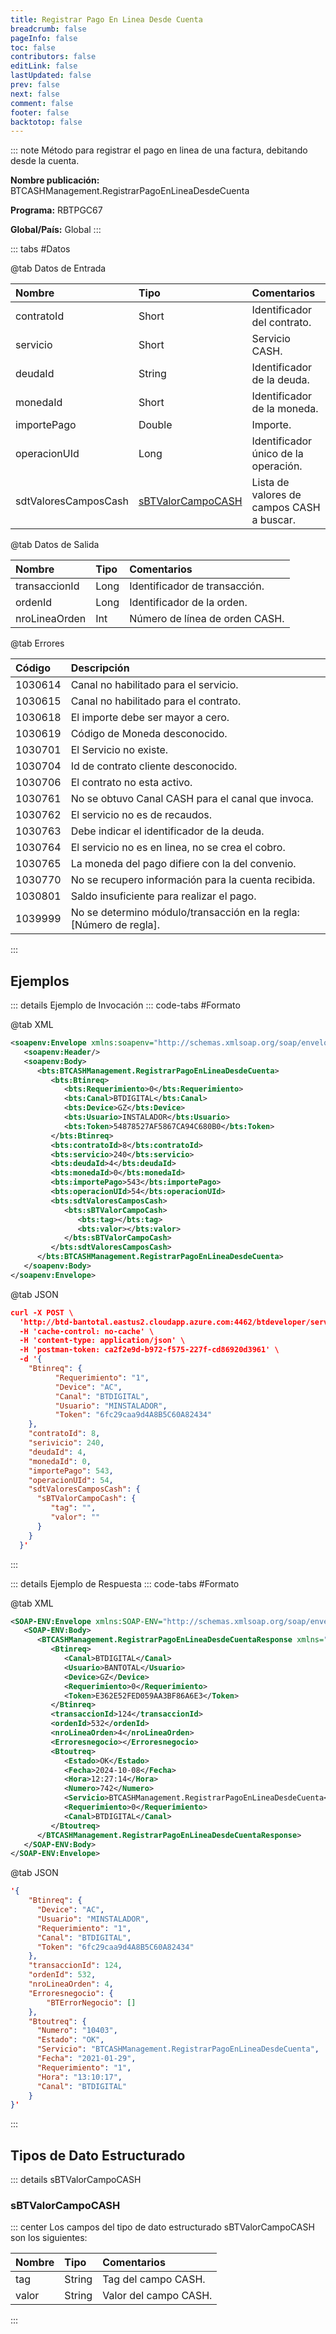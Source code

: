 ```yaml
---
title: Registrar Pago En Linea Desde Cuenta
breadcrumb: false
pageInfo: false
toc: false
contributors: false
editLink: false
lastUpdated: false
prev: false
next: false
comment: false
footer: false
backtotop: false
---
```


<!-- ABRE DATOS DEL MÉTODO -->
::: note Método para registrar el pago en linea de una factura, debitando desde la cuenta.

**Nombre publicación:** BTCASHManagement.RegistrarPagoEnLineaDesdeCuenta

**Programa:** RBTPGC67

**Global/País:** Global
:::
<!-- CIERRA DATOS DEL MÉTODO -->

<!-- ABRE TABLA DE DATOS -->
::: tabs #Datos 

@tab Datos de Entrada

Nombre | Tipo | Comentarios
:--------- | :--------- | :---------
contratoId | Short | Identificador del contrato.
servicio | Short | Servicio CASH.
deudaId | String | Identificador de la deuda.
monedaId | Short | Identificador de la moneda.
importePago | Double | Importe.
operacionUId | Long | Identificador único de la operación.
sdtValoresCamposCash | [sBTValorCampoCASH](#sbtvalorcampocash) | Lista de valores de campos CASH a buscar.

@tab Datos de Salida

Nombre | Tipo | Comentarios
:--------- | :--------- | :---------
transaccionId | Long | Identificador de transacción.
ordenId | Long | Identificador de la orden.
nroLineaOrden | Int | Número de línea de orden CASH.

@tab Errores

Código | Descripción
:--------- | :-----------
1030614 | Canal no habilitado para el servicio.
1030615 | Canal no habilitado para el contrato.
1030618 | El importe debe ser mayor a cero.
1030619 | Código de Moneda desconocido.
1030701 | El Servicio no existe.
1030704 | Id de contrato cliente desconocido.
1030706 | El contrato no esta activo.
1030761 | No se obtuvo Canal CASH para el canal que invoca.
1030762 | El servicio no es de recaudos.
1030763 | Debe indicar el identificador de la deuda.
1030764 | El servicio no es en linea, no se crea el cobro.
1030765 | La moneda del pago difiere con la del convenio.
1030770 | No se recupero información para la cuenta recibida.
1030801 | Saldo insuficiente para realizar el pago.
1039999 | No se determino módulo/transacción en la regla: [Número de regla].

::: 
<!-- CIERRA TABLA DE DATOS -->

## **Ejemplos**

<!-- ABRE EJEMPLO DE INVOCACIÓN -->
::: details Ejemplo de Invocación 
::: code-tabs #Formato

@tab XML
```xml
<soapenv:Envelope xmlns:soapenv="http://schemas.xmlsoap.org/soap/envelope/" xmlns:bts="http://uy.com.dlya.bantotal/BTSOA/">
   <soapenv:Header/>
   <soapenv:Body>
      <bts:BTCASHManagement.RegistrarPagoEnLineaDesdeCuenta>
         <bts:Btinreq>
            <bts:Requerimiento>0</bts:Requerimiento>
            <bts:Canal>BTDIGITAL</bts:Canal>
            <bts:Device>GZ</bts:Device>
            <bts:Usuario>INSTALADOR</bts:Usuario>
            <bts:Token>54878527AF5867CA94C680B0</bts:Token>
         </bts:Btinreq>
         <bts:contratoId>8</bts:contratoId>
         <bts:servicio>240</bts:servicio>
         <bts:deudaId>4</bts:deudaId>
         <bts:monedaId>0</bts:monedaId>
         <bts:importePago>543</bts:importePago>
         <bts:operacionUId>54</bts:operacionUId>
         <bts:sdtValoresCamposCash>
            <bts:sBTValorCampoCash>
               <bts:tag></bts:tag>
               <bts:valor></bts:valor>
            </bts:sBTValorCampoCash>
         </bts:sdtValoresCamposCash>
      </bts:BTCASHManagement.RegistrarPagoEnLineaDesdeCuenta>
   </soapenv:Body>
</soapenv:Envelope>
```

@tab JSON
```json
curl -X POST \
  'http://btd-bantotal.eastus2.cloudapp.azure.com:4462/btdeveloper/servlet/com.dlya.bantotal.odwsbt_BTCASHManagement?RegistrarPagoEnLineaDesdeCuenta=' \
  -H 'cache-control: no-cache' \
  -H 'content-type: application/json' \
  -H 'postman-token: ca2f2e9d-b972-f575-227f-cd86920d3961' \
  -d '{
    "Btinreq": {
          "Requerimiento": "1",
          "Device": "AC",
          "Canal": "BTDIGITAL",
          "Usuario": "MINSTALADOR",
          "Token": "6fc29caa9d4A8B5C60A82434"
    },
    "contratoId": 8,
    "serivicio": 240,
    "deudaId": 4,
    "monedaId": 0,
    "importePago": 543,
    "operacionUId": 54,
    "sdtValoresCamposCash": {
      "sBTValorCampoCash": {
         "tag": "",
         "valor": ""
      }
    }
  }'
```
:::
<!-- CIERRA EJEMPLO DE INVOCACIÓN -->

<!-- ABRE EJEMPLO DE RESPUESTA -->
::: details Ejemplo de Respuesta 
::: code-tabs #Formato

@tab XML
```xml
<SOAP-ENV:Envelope xmlns:SOAP-ENV="http://schemas.xmlsoap.org/soap/envelope/" xmlns:xsd="http://www.w3.org/2001/XMLSchema" xmlns:SOAP-ENC="http://schemas.xmlsoap.org/soap/encoding/" xmlns:xsi="http://www.w3.org/2001/XMLSchema-instance">
   <SOAP-ENV:Body>
      <BTCASHManagement.RegistrarPagoEnLineaDesdeCuentaResponse xmlns="http://uy.com.dlya.bantotal/BTSOA/">
         <Btinreq>
            <Canal>BTDIGITAL</Canal>
            <Usuario>BANTOTAL</Usuario>
            <Device>GZ</Device>
            <Requerimiento>0</Requerimiento>
            <Token>E362E52FED059AA3BF86A6E3</Token>
         </Btinreq>
         <transaccionId>124</transaccionId>
         <ordenId>532</ordenId>
         <nroLineaOrden>4</nroLineaOrden>
         <Erroresnegocio></Erroresnegocio>
         <Btoutreq>
            <Estado>OK</Estado>
            <Fecha>2024-10-08</Fecha>
            <Hora>12:27:14</Hora>
            <Numero>742</Numero>
            <Servicio>BTCASHManagement.RegistrarPagoEnLineaDesdeCuenta</Servicio>
            <Requerimiento>0</Requerimiento>
            <Canal>BTDIGITAL</Canal>
         </Btoutreq>
      </BTCASHManagement.RegistrarPagoEnLineaDesdeCuentaResponse>
   </SOAP-ENV:Body>
</SOAP-ENV:Envelope>
```

@tab JSON
```json
'{
    "Btinreq": {
      "Device": "AC",
      "Usuario": "MINSTALADOR",
      "Requerimiento": "1",
      "Canal": "BTDIGITAL",
      "Token": "6fc29caa9d4A8B5C60A82434"
    },
    "transaccionId": 124,
    "ordenId": 532,
    "nroLineaOrden": 4,
    "Erroresnegocio": {
        "BTErrorNegocio": []
    },
    "Btoutreq": {
      "Numero": "10403",
      "Estado": "OK",
      "Servicio": "BTCASHManagement.RegistrarPagoEnLineaDesdeCuenta",
      "Fecha": "2021-01-29",
      "Requerimiento": "1",
      "Hora": "13:10:17",
      "Canal": "BTDIGITAL"
    }
}'
```
::: 
<!-- CIERRA EJEMPLO DE RESPUESTA -->

## **Tipos de Dato Estructurado**

<!-- ABRE SDT -->
::: details sBTValorCampoCASH  

### sBTValorCampoCASH

::: center 
Los campos del tipo de dato estructurado sBTValorCampoCASH son los siguientes: 

Nombre | Tipo | Comentarios 
:--------- | :----------- | :----------- 
tag | String | Tag del campo CASH.
valor | String | Valor del campo CASH.

:::
<!-- CIERRA SDT -->


